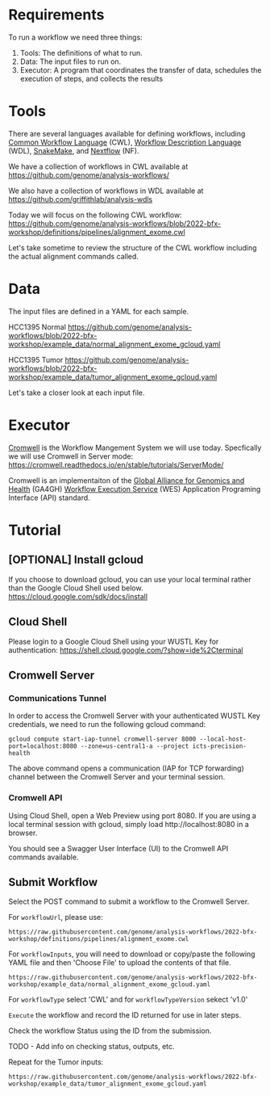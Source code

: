 # Requirements

To run a workflow we need three things:

1. Tools: The definitions of what to run.
2. Data: The input files to run on.
3. Executor: A program that coordinates the transfer of data, schedules the execution of steps, and collects the results

# Tools

There are several languages available for defining workflows, including [Common Workflow Language](https://www.commonwl.org/) (CWL), [Workflow Description Language](https://openwdl.org) (WDL), [SnakeMake](https://snakemake.readthedocs.io/en/stable/), and [Nextflow](https://www.nextflow.io/) (NF).  

We have a collection of workflows in CWL available at https://github.com/genome/analysis-workflows/

We also have a collection of workflows in WDL available at https://github.com/griffithlab/analysis-wdls

Today we will focus on the following CWL workflow:
https://github.com/genome/analysis-workflows/blob/2022-bfx-workshop/definitions/pipelines/alignment_exome.cwl

Let's take sometime to review the structure of the CWL workflow including the actual alignment commands called.

# Data

The input files are defined in a YAML for each sample.

HCC1395 Normal
https://github.com/genome/analysis-workflows/blob/2022-bfx-workshop/example_data/normal_alignment_exome_gcloud.yaml

HCC1395 Tumor
https://github.com/genome/analysis-workflows/blob/2022-bfx-workshop/example_data/tumor_alignment_exome_gcloud.yaml

Let's take a closer look at each input file.

# Executor

[Cromwell](https://cromwell.readthedocs.io/en/stable/) is the Workflow Mangement System we will use today. Specfically we will use Cromwell in Server mode: https://cromwell.readthedocs.io/en/stable/tutorials/ServerMode/

Cromwell is an implementaiton of the [Global Alliance for Genomics and Health](https://www.ga4gh.org/) (GA4GH) [Workflow Execution Service](https://ga4gh.github.io/workflow-execution-service-schemas/docs/) (WES) Application Programing Interface (API) standard.

# Tutorial

## [OPTIONAL] Install gcloud
If you choose to download gcloud, you can use your local terminal rather than the Google Cloud Shell used below.
https://cloud.google.com/sdk/docs/install

## Cloud Shell

Please login to a Google Cloud Shell using your WUSTL Key for authentication: https://shell.cloud.google.com/?show=ide%2Cterminal

## Cromwell Server

### Communications Tunnel
 
In order to access the Cromwell Server with your authenticated WUSTL Key credentials, we need to run the following gcloud command:
```
gcloud compute start-iap-tunnel cromwell-server 8000 --local-host-port=localhost:8080 --zone=us-central1-a --project icts-precision-health
```

The above command opens a communication (IAP for TCP forwarding) channel between the Cromwell Server and your terminal session.

### Cromwell API

Using Cloud Shell, open a Web Preview using port 8080. If you are using a local terminal session with gcloud, simply load http://localhost:8080 in a browser.

You should see a Swagger User Interface (UI) to the Cromwell API commands available.

## Submit Workflow

Select the POST command to submit a workflow to the Cromwell Server.

For `workflowUrl`, please use:
```
https://raw.githubusercontent.com/genome/analysis-workflows/2022-bfx-workshop/definitions/pipelines/alignment_exome.cwl
```

For `workflowInputs`, you will need to download or copy/paste the following YAML file and then 'Choose File' to upload the contents of that file.
```
https://raw.githubusercontent.com/genome/analysis-workflows/2022-bfx-workshop/example_data/normal_alignment_exome_gcloud.yaml
```

For `workflowType` select 'CWL' and for `workflowTypeVersion` sekect 'v1.0'

`Execute` the workflow and record the ID returned for use in later steps.

Check the workflow Status using the ID from the submission.

TODO - Add info on checking status, outputs, etc.

Repeat for the Tumor inputs:
```
https://raw.githubusercontent.com/genome/analysis-workflows/2022-bfx-workshop/example_data/tumor_alignment_exome_gcloud.yaml
```

